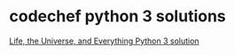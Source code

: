 # codechef python 3 solutions
<a href="https://github.com/adarshd5099/codechef_py3/blob/master/Life%2C%20the%20Universe%2C%20and%20Everything.py"> Life, the Universe, and Everything Python 3 solution </a>
